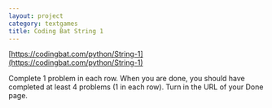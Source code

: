 ```yaml
---
layout: project
category: textgames
title: Coding Bat String 1
---
```




[https://codingbat.com/python/String-1](https://codingbat.com/python/String-1)

Complete 1 problem in each row. When you are done, you should have completed at least 4 problems (1 in each row). Turn in the URL of your Done page.
